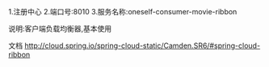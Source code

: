 1.注册中心
2.端口号:8010
3.服务名称:oneself-consumer-movie-ribbon

说明:客户端负载均衡器,基本使用

文档
http://cloud.spring.io/spring-cloud-static/Camden.SR6/#spring-cloud-ribbon
